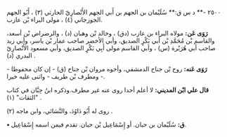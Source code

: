 ٢٥٠٠ -** د س ق:** سُلَيْمان بن الجهم بن أَبي الجهم الأَنْصارِيّ الحارثي (٣) ، أَبُو الجهم الجوزجاني (٤) ، مولى البراء بْن عازب.

**رَوَى عَن:** مولاه البراء بن عازب (دق) ، وخالد بْن وهبان (د) ، والرضراض بْن أسعد، والقاسم بْن مُحَمَّدِ بْن أَبي بَكْرٍ الصديق، وأبي الأخضر صاحب عمار بْن ياسر، وأبي زيد صاحب أبي هُرَيْرة (س) ، وأبي القاسم مولى أَبِي بَكْرٍ الصديق، وأبي مسعود الأَنْصارِيّ البدري (د) .

**رَوَى عَنه:** روح بْن جناح الدمشقي، وأخوه مروان بْن جناح (ق) - إن كان محفوظا - ومطرف بْن طريف - واثنى عليه خيرا -.

**قال علي ابْن المديني:** لا أعلم أحدا روى عنه غير مطرف.وذكره ابنُ حِبَّان في كتاب "الثقات" (١) .

روى له أَبُو دَاوُدَ، والنَّسَائي، وابن ماجه (٢) .

**• ق:** سُلَيْمان بن حبان. أو إِسْمَاعِيل بْن حبان. تقدم فيمن اسمه إِسْمَاعِيل.